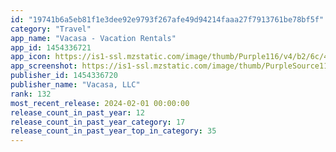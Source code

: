 ```yaml
---
id: "19741b6a5eb81f1e3dee92e9793f267afe49d94214faaa27f7913761be78bf5f"
category: "Travel"
app_name: "Vacasa - Vacation Rentals"
app_id: 1454336721
app_icon: https://is1-ssl.mzstatic.com/image/thumb/Purple116/v4/b2/6c/47/b26c4792-1512-1446-02db-8f284bc7be76/AppIcon-1x_U007emarketing-0-7-0-85-220.png/1024x1024bb.png
app_screenshot: https://is1-ssl.mzstatic.com/image/thumb/PurpleSource112/v4/36/4a/b0/364ab045-71e7-5238-616c-83e64805c873/277ead56-97a5-4e07-bb77-17cbffd02cf6_1284_x_2778_-_1@1x.png/1284x2778bb.png
publisher_id: 1454336720
publisher_name: "Vacasa, LLC"
rank: 132
most_recent_release: 2024-02-01 00:00:00
release_count_in_past_year: 12
release_count_in_past_year_category: 17
release_count_in_past_year_top_in_category: 35
---
```

